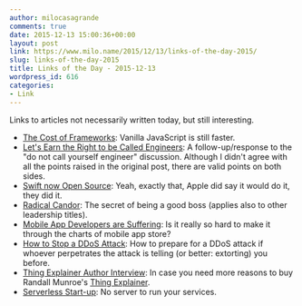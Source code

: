 ```yaml
---
author: milocasagrande
comments: true
date: 2015-12-13 15:00:36+00:00
layout: post
link: https://www.milo.name/2015/12/13/links-of-the-day-2015/
slug: links-of-the-day-2015
title: Links of the Day - 2015-12-13
wordpress_id: 616
categories:
- Link
---
```


Links to articles not necessarily written today, but still interesting.

  * [The Cost of Frameworks](https://aerotwist.com/blog/the-cost-of-frameworks/): Vanilla JavaScript is still faster.
  * [Let's Earn the Right to be Called Engineers](http://www.wired.com/2015/11/programmers-lets-earn-the-right-to-be-called-engineers/): A follow-up/response to the "do not call yourself engineer" discussion. Although I didn't agree with all the points raised in the original post, there are valid points on both sides.
  * [Swift now Open Source](https://swift.org/): Yeah, exactly that, Apple did say it would do it, they did it.
  * [Radical Candor](http://firstround.com/review/radical-candor-the-surprising-secret-to-being-a-good-boss/): The secret of being a good boss (applies also to other leadership titles).
  * [Mobile App Developers are Suffering](https://medium.com/swlh/mobile-app-developers-are-suffering-a5636c57d576#.9sejsphhd): Is it really so hard to make it through the charts of mobile app store?
  * [How to Stop a DDoS Attack](https://blog.fastmail.com/2015/12/08/how-to-stop-a-ddos-attack/): How to prepare for a DDoS attack if whoever perpetrates the attack is telling (or better: extorting) you before.
  * [Thing Explainer Author Interview](http://arstechnica.com/the-multiverse/2015/12/a-brief-chat-with-xkcds-randall-munroe-the-thing-explainer-explainer/): In case you need more reasons to buy Randall Munroe's [Thing Explainer](http://xkcd.com/thing-explainer/).
  * [Serverless Start-up](http://highscalability.com/blog/2015/12/7/the-serverless-start-up-down-with-servers.html): No server to run your services.
